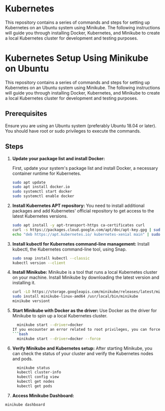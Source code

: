 # Kubernetes
This repository contains a series of commands and steps for setting up Kubernetes on an Ubuntu system using Minikube. The following instructions will guide you through installing Docker, Kubernetes, and Minikube to create a local Kubernetes cluster for development and testing purposes.

# Kubernetes Setup Using Minikube on Ubuntu

This repository contains a series of commands and steps for setting up Kubernetes on an Ubuntu system using Minikube. The following instructions will guide you through installing Docker, Kubernetes, and Minikube to create a local Kubernetes cluster for development and testing purposes.

## Prerequisites

Ensure you are using an Ubuntu system (preferably Ubuntu 18.04 or later). You should have root or sudo privileges to execute the commands.

## Steps

1. **Update your package list and install Docker:**

   First, update your system's package list and install Docker, a necessary container runtime for Kubernetes.

   ```bash
   sudo apt update
   sudo apt install docker.io
   sudo systemctl start docker
   sudo systemctl enable docker
   
2. **Install Kubernetes APT repository:**
   You need to install additional packages and add Kubernetes' official repository to get access to the latest Kubernetes versions.

   ```bash
   sudo apt install -y apt-transport-https ca-certificates curl
   curl -s https://packages.cloud.google.com/apt/doc/apt-key.gpg | sudo apt-key add -
   echo "deb https://apt.kubernetes.io/ kubernetes-xenial main" | sudo tee /etc/apt/sources.list.d/kubernetes.list

3.  **Install kubectl for Kubernetes command-line management:**
      Install kubectl, the Kubernetes command-line tool, using Snap.
   
      ```bash
      sudo snap install kubectl --classic
      kubectl version --client

4.  **Install Minikube:**
   Minikube is a tool that runs a local Kubernetes cluster on your machine. Install Minikube by downloading the latest version and installing it.
   
      ```bash
      curl -LO https://storage.googleapis.com/minikube/releases/latest/minikube-linux-amd64
      sudo install minikube-linux-amd64 /usr/local/bin/minikube
      minikube versiont
      
5.  **Start Minikube with Docker as the driver:**
    Use Docker as the driver for Minikube to spin up a local Kubernetes cluster.
    ```bash
      minikube start --driver=docker
    If you encounter an error related to root privileges, you can force Minikube to start with the following command:
    ```bash
      minikube start --driver=docker --force
    
6.  **Verify Minikube and Kubernetes setup:**
    After starting Minikube, you can check the status of your cluster and verify the Kubernetes nodes and pods.
    ```bash
      minikube status
      kubectl cluster-info
      kubectl config view
      kubectl get nodes
      kubectl get pods

7.  **Access Minikube Dashboard:**
   ```bash
   minikube dashboard  
   

